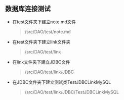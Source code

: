 ## 数据库连接测试

* 在test文件夹下建立note.md文件
    > /src/DAO/test/note.md
   
* 在test文件夹下建立link文件夹
    > /src/DAO/test/link
    
* 在link文件夹下建立JDBC文件
    > /src/DAO/test/link/JDBC
    
* 在JDBC文件夹下建立测试类TestJDBCLinkMySQL
    > /src/DAO/test/link/JDBC/TestJDBCLinkMySQL